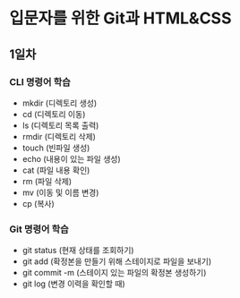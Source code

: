# 입문자를 위한 Git과 HTML&CSS
## 1일차
### CLI 명령어 학습
- mkdir (디렉토리 생성)
- cd (디렉토리 이동)
- ls (디렉토리 목록 출력)
- rmdir (디렉토리 삭제)
- touch (빈파일 생성)
- echo (내용이 있는 파일 생성)
- cat (파일 내용 확인)
- rm (파일 삭제)
- mv (이동 및 이름 변경)
- cp (복사)

### Git 명령어 학습
- git status (현재 상태를 조회하기)
- git add (확정본을 만들기 위해 스테이지로 파일을 보내기)
- git commit -m (스테이지 있는 파일의 확정본 생성하기)
- git log (변경 이력을 확인할 때)